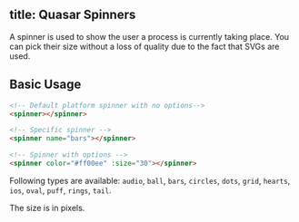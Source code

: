 title: Quasar Spinners
---
A spinner is used to show the user a process is currently taking place. You can pick their size without a loss of quality due to the fact that SVGs are used.

<input type="hidden" data-fullpage-demo="spinners">

## Basic Usage
``` html
<!-- Default platform spinner with no options-->
<spinner></spinner>

<!-- Specific spinner -->
<spinner name="bars"></spinner>

<!-- Spinner with options -->
<spinner color="#ff00ee" :size="30"></spinner>
```

Following types are available: `audio`, `ball`, `bars`, `circles`, `dots`, `grid`, `hearts`, `ios`, `oval`, `puff`, `rings`, `tail`.

The size is in pixels.
